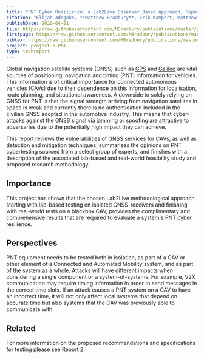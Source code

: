 ```yaml
---
title: "PNT Cyber Resilience: a Lab2Live Observer Based Approach, Report 1: GNSS Resilience and Identified Vulnerabilities"
citation: "Elijah Adegoke, **Matthew Bradbury**, Erik Kampert, Matthew Higgins, Tim Watson, Paul Jennings, Colin Ford, Guy Buesnel, and Steve Hickling. PNT Cyber Resilience: a Lab2Live Observer Based Approach, Report 1: GNSS Resilience and Identified Vulnerabilities. Technical Report 1, University of Warwick, Coventry, UK, April 2020. Version 1.0. URL: <https://wrap.warwick.ac.uk/139519/>."
publishDate: 2020-04-01
file: https://raw.githubusercontent.com/MBradbury/publications/master/papers/PNTReport1.pdf
firstpage: https://raw.githubusercontent.com/MBradbury/publications/master/firstpages/PNTReport1.svg
bibtex: https://raw.githubusercontent.com/MBradbury/publications/master/bibtex/Adegoke_2020_PntCyberResilience.bib
project: project-5-PNT
type: techreport
---
```


Global navigation satellite systems (GNSS) such as [GPS](https://www.gps.gov/) and [Galileo](https://www.gsa.europa.eu/european-gnss/galileo/galileo-european-global-satellite-based-navigation-system) are vital sources of positioning, navigation and timing (PNT) information for vehicles. This information is of critical importance for connected autonomous vehicles (CAVs) due to their dependence on this information for localisation, route planning, and situational awareness. A downside to solely relying on GNSS for PNT is that the signal strength arriving from navigation satellites in space is weak and currently there is no authentication included in the civilian GNSS adopted in the automotive industry. This means that cyber-attacks against the GNSS signal via jamming or spoofing are [attractive](https://www.gov.uk/government/publications/satellite-derived-time-and-position-blackett-review) to adversaries due to the potentially high impact they can achieve.

This report reviews the vulnerabilities of GNSS services for CAVs, as well as detection and mitigation techniques, summarises the opinions on PNT cybertesting sourced from a select group of experts, and finishes with a description of the associated lab-based and real-world feasibility study and proposed research methodology.

<!-- readmore -->

## Importance

This project has shown that the chosen Lab2Live methodological approach, starting with lab-based testing on isolated GNSS-receivers and finishing with real-world tests on a blackbox CAV, provides the complimentary and comprehensive results that are required to evaluate a system's PNT cyber resilience.

## Perspectives

PNT equipment needs to be tested both in isolation, as part of a CAV or other element of a Connected and Automated Mobility system, and as part of the system as a whole. Attacks will have different impacts when considering a single component or a system-of-systems. For example, V2X communication may require timing information in order to send messages in the correct time slots. If an attack causes a PNT system on a CAV to have an incorrect time, it will not only affect local systems that depend on accurate time but also systems that the CAV was previously able to communicate with.

## Related

For more information on the proposed recommendations and specifications for testing please see [Report 2](/publications/Bradbury_2020_PntCyberResilience).
